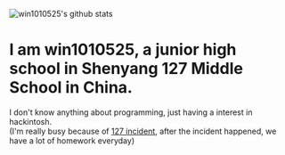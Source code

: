 ![win1010525's github stats](https://github-readme-stats.vercel.app/api?username=win1010525&count_private=true)
# I am win1010525, a junior high school in Shenyang 127 Middle School in China.
I don't know anything about programming, just having a interest in hackintosh.  
(I'm really busy because of [127 incident](https://www.sohu.com/a/435566993_120051084), after the incident happened, we have a lot of homework everyday)
